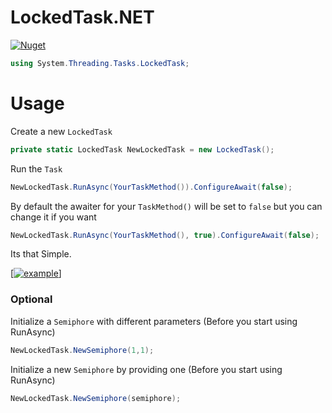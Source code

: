# LockedTask.NET

[![Nuget](https://img.shields.io/nuget/v/LockedTask.NET)](https://www.nuget.org/packages/LockedTask.NET)

```cs
using System.Threading.Tasks.LockedTask;
```

# Usage

Create a new `LockedTask`

```cs
private static LockedTask NewLockedTask = new LockedTask();
```

Run the `Task`
```cs
NewLockedTask.RunAsync(YourTaskMethod()).ConfigureAwait(false);
```

By default the awaiter for your `TaskMethod()` will be set to `false` but you can change it if you want
```cs
NewLockedTask.RunAsync(YourTaskMethod(), true).ConfigureAwait(false);
```

Its that Simple.

[[![example](https://user-images.githubusercontent.com/54571583/173622705-ba160786-c0f2-49c7-af9c-2bd4d19467f0.png)]](https://github.com/HypsyNZ/BinanceTrader.NET)

### Optional

Initialize a `Semiphore` with different parameters (Before you start using RunAsync)

```cs
NewLockedTask.NewSemiphore(1,1);
```

Initialize a new `Semiphore` by providing one (Before you start using RunAsync)
```cs
NewLockedTask.NewSemiphore(semiphore);
```
